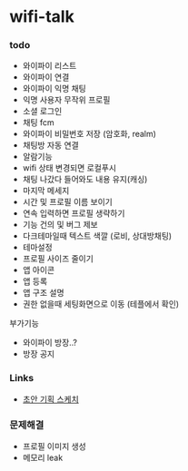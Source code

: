 # wifi-talk

### todo

- 와이파이 리스트
- 와이파이 연결
- 와이파이 익명 채팅
- 익명 사용자 무작위 프로필
- 소셜 로그인
- 채팅 fcm
- 와이파이 비밀번호 저장 (암호화, realm)
- 채팅방 자동 연결
- 알람기능
- wifi 상태 변경되면 로컬푸시
- 채팅 나갔다 들어와도 내용 유지(캐싱)
- 마지막 메세지
- 시간 및 프로필 이름 보이기
- 연속 입력하면 프로필 생략하기
- 기능 건의 및 버그 제보
- 다크테마일때 텍스트 색깔 (로비, 상대방채팅)
- 테마설정
- 프로필 사이즈 줄이기
- 앱 아이콘
- 앱 등록
- 앱 구조 설명
- 권한 없을때 세팅화면으로 이동 (테플에서 확인)

부가기능
- 와이파이 방장..?
- 방장 공지


### Links

- [초안 기획 스케치](https://ovenapp.io/project/83Rcrlzv9EwDmIvBKybY5fD65kIoQKeF#uOKG6)

### 문제해결

- 프로필 이미지 생성
- 메모리 leak
